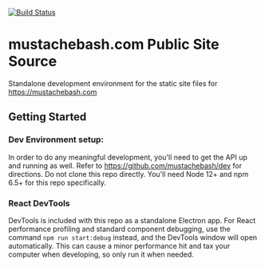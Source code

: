 [![Build Status](https://travis-ci.org/mustachebash/mustachebash.com.svg?branch=master)](https://travis-ci.org/mustachebash/mustachebash.com)

# mustachebash.com Public Site Source

Standalone development environment for the static site files for https://mustachebash.com

## Getting Started
### Dev Environment setup:
In order to do any meaningful development, you'll need to get the API up and running as well. Refer to https://github.com/mustachebash/dev for directions. Do not clone this repo directly. You'll need Node 12+ and npm 6.5+ for this repo specifically.

### React DevTools
DevTools is included with this repo as a standalone Electron app. For React performance profiling and standard component debugging, use the command `npm run start:debug` instead, and the DevTools window will open automatically. This can cause a minor performance hit and tax your computer when developing, so only run it when needed.

